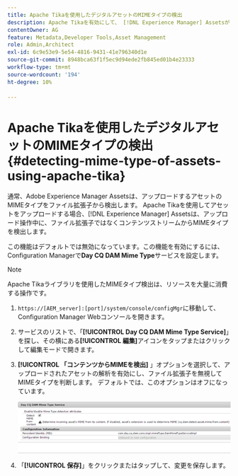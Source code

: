 ```yaml
---
title: Apache Tikaを使用したデジタルアセットのMIMEタイプの検出
description: Apache Tikaを有効にして、 [!DNL Experience Manager] Assetsがファイル拡張子ではなく、アップロード操作中にコンテンツストリームからアセットのMIMEタイプを検出できるようにします。
contentOwner: AG
feature: Metadata,Developer Tools,Asset Management
role: Admin,Architect
exl-id: 6c9e53e9-5e54-4816-9431-41e796340d1e
source-git-commit: 8948bca63f1f5ec9d94ede2fb845ed01b4e23333
workflow-type: tm+mt
source-wordcount: '194'
ht-degree: 10%

---
```


# Apache Tikaを使用したデジタルアセットのMIMEタイプの検出 {#detecting-mime-type-of-assets-using-apache-tika}

通常、Adobe Experience Manager Assetsは、アップロードするアセットのMIMEタイプをファイル拡張子から検出します。 Apache Tikaを使用してアセットをアップロードする場合、[!DNL Experience Manager] Assetsは、アップロード操作中に、ファイル拡張子ではなくコンテンツストリームからMIMEタイプを検出します。

この機能はデフォルトでは無効になっています。この機能を有効にするには、Configuration Managerで&#x200B;**Day CQ DAM Mime Type**&#x200B;サービスを設定します。

>[!NOTE]
>
>Apache Tikaライブラリを使用したMIMEタイプ検出は、リソースを大量に消費する操作です。

1. `https://[AEM_server]:[port]/system/console/configMgr`に移動して、Configuration Manager Webコンソールを開きます。
1. サービスのリストで、「**[!UICONTROL Day CQ DAM Mime Type Service]**」を探し、その横にある&#x200B;**[!UICONTROL 編集]**&#x200B;アイコンをタップまたはクリックして編集モードで開きます。

1. **[!UICONTROL 「コンテンツからMIMEを検出]** 」オプションを選択して、アップロードされたアセットの解析を有効にし、ファイル拡張子を無視してMIMEタイプを判断します。 デフォルトでは、このオプションはオフになっています。

   ![chlimage_1-333](assets/chlimage_1-333.png)

1. 「**[!UICONTROL 保存]**」をクリックまたはタップして、変更を保存します。
